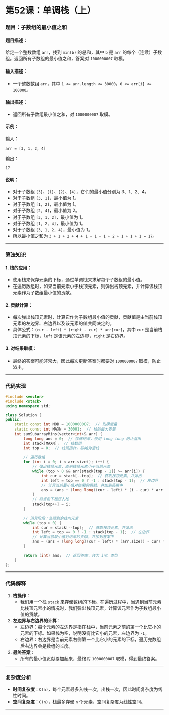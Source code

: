 # 第52课：单调栈（上）

### 题目：子数组的最小值之和

#### 题目描述：

给定一个整数数组 `arr`，找到 `min(b)` 的总和，其中 `b` 是 `arr` 的每个（连续）子数组。返回所有子数组的最小值之和，答案对 `1000000007` 取模。

#### 输入描述：

- 一个整数数组 `arr`，其中 `1 <= arr.length <= 30000`，`0 <= arr[i] <= 100000`。

#### 输出描述：

- 返回所有子数组最小值之和，对 `1000000007` 取模。

#### 示例：

输入：

```
arr = [3, 1, 2, 4]
```

输出：

```
17
```

#### 说明：

- 对于子数组 `[3]`、`[1]`、`[2]`、`[4]`，它们的最小值分别为 3、1、2、4。
- 对于子数组 `[3, 1]`，最小值为 1。
- 对于子数组 `[1, 2]`，最小值为 1。
- 对于子数组 `[2, 4]`，最小值为 2。
- 对于子数组 `[3, 1, 2]`，最小值为 1。
- 对于子数组 `[1, 2, 4]`，最小值为 1。
- 对于子数组 `[3, 1, 2, 4]`，最小值为 1。
- 所以最小值之和为 `3 + 1 + 2 + 4 + 1 + 1 + 1 + 2 + 1 + 1 + 1 = 17`。

------

### 算法知识

#### 1. **栈的应用**：

- 使用栈来保存元素的下标，通过单调栈来求解每个子数组的最小值。
- 在遍历数组时，如果当前元素小于栈顶元素，则弹出栈顶元素，并计算该栈顶元素作为子数组最小值的贡献。

#### 2. **贡献计算**：

- 每次弹出栈顶元素时，计算它作为子数组最小值的贡献，贡献值是由当前栈顶元素的左边界、右边界以及该元素的值共同决定的。
- 具体公式：`(cur - left) * (right - cur) * arr[cur]`，其中 `cur` 是当前栈顶元素的下标，`left` 是该元素的左边界，`right` 是右边界。

#### 3. **对结果取模**：

- 最终的答案可能非常大，因此每次更新答案时都要对 `1000000007` 取模，防止溢出。

------

### 代码实现

```cpp
#include <vector>
#include <stack>
using namespace std;

class Solution {
public:
    static const int MOD = 1000000007;  // 取模常量
    static const int MAXN = 30001;  // 栈的最大容量
    int sumSubarrayMins(vector<int>& arr) {
        long long ans = 0;  // 存储结果，使用 long long 防止溢出
        int stack[MAXN];  // 栈数组
        int top = 0;  // 栈顶指针，初始为空栈
        
        // 遍历数组
        for (int i = 0; i < arr.size(); i++) {
            // 弹出栈顶元素，直到栈顶元素小于当前元素
            while (top > 0 && arr[stack[top - 1]] >= arr[i]) {
                int cur = stack[--top];  // 获取栈顶元素，并弹出
                int left = top == 0 ? -1 : stack[top - 1];  // 左边界
                // 计算当前最小值对结果的贡献，并加到答案中
                ans = (ans + (long long)(cur - left) * (i - cur) * arr[cur]) % MOD;
            }
            // 将当前下标压入栈
            stack[top++] = i;
        }
        
        // 清算阶段：处理剩余栈内元素
        while (top > 0) {
            int cur = stack[--top];  // 获取栈顶元素，并弹出
            int left = top == 0 ? -1 : stack[top - 1];  // 左边界
            // 计算当前最小值对结果的贡献，并加到答案中
            ans = (ans + (long long)(cur - left) * (arr.size() - cur) * arr[cur]) % MOD;
        }
        
        return (int) ans;  // 返回答案，转为 int 类型
    }
};
```

------

### 代码解释

1. **栈操作**：
   - 我们用一个栈 `stack` 来存储数组的下标。在遍历过程中，当遇到当前元素比栈顶元素小的情况时，我们弹出栈顶元素，计算该元素作为子数组最小值的贡献。
2. **左边界与右边界的计算**：
   - 左边界：每个元素的左边界是指在栈中，当前元素之前的第一个比它小的元素的下标。如果栈为空，说明没有比它小的元素，左边界为 `-1`。
   - 右边界：右边界是当前元素右侧第一个比它小的元素的下标，遍历完数组后右边界会是数组的长度。
3. **最终答案**：
   - 所有的最小值贡献累加起来，最终对 `1000000007` 取模，得到最终答案。

------

### 复杂度分析

- **时间复杂度**：`O(n)`，每个元素最多入栈一次，出栈一次，因此时间复杂度为线性时间。
- **空间复杂度**：`O(n)`，栈最多存储 `n` 个元素，空间复杂度为线性空间。

------

